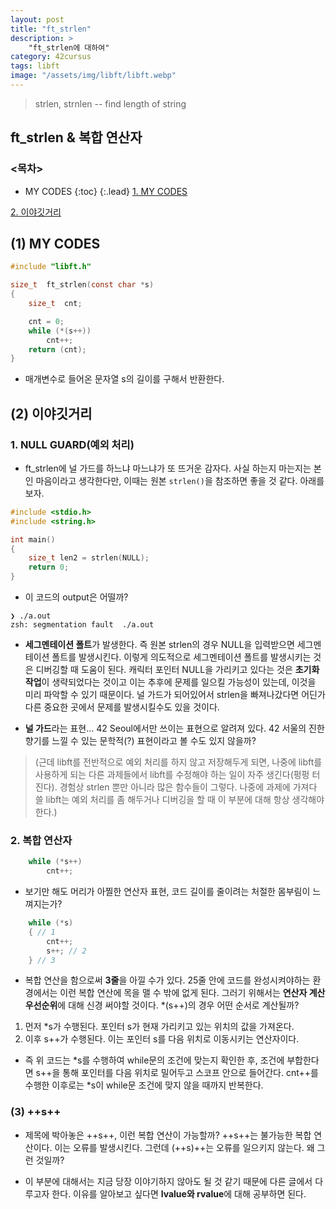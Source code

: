 ```yaml
---
layout: post
title: "ft_strlen"
description: >
    "ft_strlen에 대하여"
category: 42cursus
tags: libft
image: "/assets/img/libft/libft.webp"
---
```


> strlen, strnlen -- find length of string

## ft_strlen & 복합 연산자

### <목차>
* MY CODES
{:toc}
{:.lead}
[1. MY CODES](#1-my-codes)

[2. 이야깃거리](#2-이야깃거리)

## (1) MY CODES
~~~c
#include "libft.h"

size_t	ft_strlen(const char *s)
{
	size_t	cnt;

	cnt = 0;
	while (*(s++))
		cnt++;
	return (cnt);
}
~~~
- 매개변수로 들어온 문자열 s의 길이를 구해서 반환한다.

## (2) 이야깃거리

### 1. NULL GUARD(예외 처리)
- ft_strlen에 널 가드를 하느냐 마느냐가 또 뜨거운 감자다. 사실 하는지 마는지는 본인 마음이라고 생각한다만, 이때는 원본 `strlen()`을 참조하면 좋을 것 같다. 아래를 보자.

~~~c
#include <stdio.h>
#include <string.h>

int main()
{
	size_t len2 = strlen(NULL);
	return 0;
}
~~~

- 이 코드의 output은 어떨까?

~~~plain
❯ ./a.out
zsh: segmentation fault  ./a.out
~~~

- **세그멘테이션 폴트**가 발생한다. 즉 원본 strlen의 경우 NULL을 입력받으면 세그멘테이션 폴트를 발생시킨다. 이렇게 의도적으로 세그멘테이션 폴트를 발생시키는 것은 디버깅할 때 도움이 된다. 캐릭터 포인터 NULL을 가리키고 있다는 것은 **초기화 작업**이 생략되었다는 것이고 이는 추후에 문제를 일으킬 가능성이 있는데, 이것을 미리 파악할 수 있기 때문이다. 널 가드가 되어있어서 strlen을 빠져나갔다면 어딘가 다른 중요한 곳에서 문제를 발생시킬수도 있을 것이다.

- **널 가드**라는 표현... 42 Seoul에서만 쓰이는 표현으로 알려져 있다. 42 서울의 진한 향기를 느낄 수 있는 문학적(?) 표현이라고 볼 수도 있지 않을까?

> (근데 libft를 전반적으로 예외 처리를 하지 않고 저장해두게 되면, 나중에 libft를 사용하게 되는 다른 과제들에서 libft를 수정해야 하는 일이 자주 생긴다(펑펑 터진다). 경험상 strlen 뿐만 아니라 많은 함수들이 그렇다. 나중에 과제에 가져다 쓸 libft는 예외 처리를 좀 해두거나 디버깅을 할 때 이 부분에 대해 항상 생각해야 한다.)

### 2. 복합 연산자

~~~c
	while (*s++)
		cnt++;
~~~
- 보기만 해도 머리가 아찔한 연산자 표현, 코드 길이를 줄이려는 처절한 몸부림이 느껴지는가?

~~~c
	while (*s)
	{ // 1
		cnt++;
		s++; // 2
	} // 3
~~~
- 복합 연산을 함으로써 **3줄**을 아낄 수가 있다. 25줄 안에 코드를 완성시켜야하는 환경에서는 이런 복합 연산에 목을 맬 수 밖에 없게 된다. 그러기 위해서는 **연산자 계산 우선순위**에 대해 신경 써야할 것이다. *(s++)의 경우 어떤 순서로 계산될까?

1.  먼저 *s가 수행된다. 포인터 s가 현재 가리키고 있는 위치의 값을 가져온다.
1.  이후 s++가 수행된다. 이는 포인터 s를 다음 위치로 이동시키는 연산자이다.

- 즉 위 코드는 *s를 수행하여 while문의 조건에 맞는지 확인한 후, 조건에 부합한다면 s++을 통해 포인터를 다음 위치로 밀어두고 스코프 안으로 들어간다. cnt++를 수행한 이후로는 *s이 while문 조건에 맞지 않을 때까지 반복한다.

### (3) ++s++
- 제목에 박아놓은 ++s++, 이런 복합 연산이 가능할까? ++s++는 불가능한 복합 연산이다. 이는 오류를 발생시킨다. 그런데 (++s)++는 오류를 일으키지 않는다. 왜 그런 것일까?

- 이 부분에 대해서는 지금 당장 이야기하지 않아도 될 것 같기 때문에 다른 글에서 다루고자 한다. 이유를 알아보고 싶다면 **lvalue와 rvalue**에 대해 공부하면 된다. 

